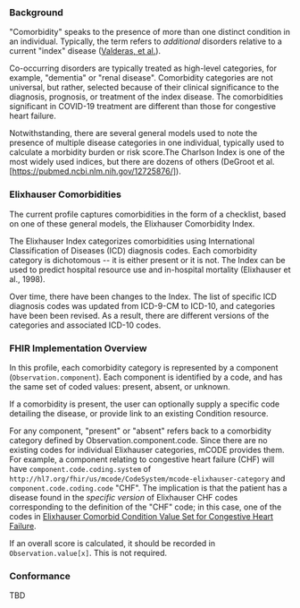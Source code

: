 ### Background

"Comorbidity" speaks to the presence of more than one distinct condition in an individual. Typically, the term refers to *additional* disorders relative to a current "index" disease ([Valderas, et al.](https://www.ncbi.nlm.nih.gov/pmc/articles/PMC2713155/)).

Co-occurring disorders are typically treated as high-level categories, for example, "dementia" or "renal disease". Comorbidity categories are not universal, but rather, selected because of their clinical significance to the diagnosis, prognosis, or treatment of the index disease. The comorbidities significant in COVID-19 treatment are different than those for congestive heart failure.

Notwithstanding, there are several general models used to note the presence of multiple disease categories in one individual, typically used to calculate a morbidity burden or risk score.The Charlson Index is one of the most widely used indices, but there are dozens of others (DeGroot et al.[https://pubmed.ncbi.nlm.nih.gov/12725876/]).

### Elixhauser Comorbidities

The current profile captures comorbidities in the form of a checklist, based on one of these general models, the Elixhauser Comorbidity Index.

The Elixhauser Index categorizes comorbidities using International Classification of Diseases (ICD) diagnosis codes. Each comorbidity category is dichotomous -- it is either present or it is not. The Index can be used to predict hospital resource use and in-hospital mortality (Elixhauser et al., 1998).

Over time, there have been changes to the Index. The list of specific ICD diagnosis codes was updated from ICD-9-CM to ICD-10, and categories have been been revised. As a result, there are different versions of the categories and associated ICD-10 codes.

### FHIR Implementation Overview

In this profile, each comorbidity category is represented by a component (`Observation.component`). Each component is identified by a code, and has the same set of coded values: present, absent, or unknown.

If a comorbidity is present, the user can optionally supply a specific code detailing the disease, or provide link to an existing Condition resource.

For any component, "present" or "absent" refers back to a comorbidity category defined by Observation.component.code. Since there are no existing codes for individual Elixhauser categories, mCODE provides them. For example, a component relating to congestive heart failure (CHF) will have `component.code.coding.system` of `http://hl7.org/fhir/us/mcode/CodeSystem/mcode-elixhauser-category` and `component.code.coding.code` "CHF". The implication is that the patient has a disease found in the *specific version* of Elixhauser CHF codes corresponding to the definition of the "CHF" code; in this case, one of the codes in [Elixhauser Comorbid Condition Value Set for Congestive Heart Failure](http://hl7.org/fhir/us/mcode/ValueSet/elixhauser-congestive-heart-failure-vs).

If an overall score is calculated, it should be recorded in `Observation.value[x]`. This is not required.

### Conformance

TBD
